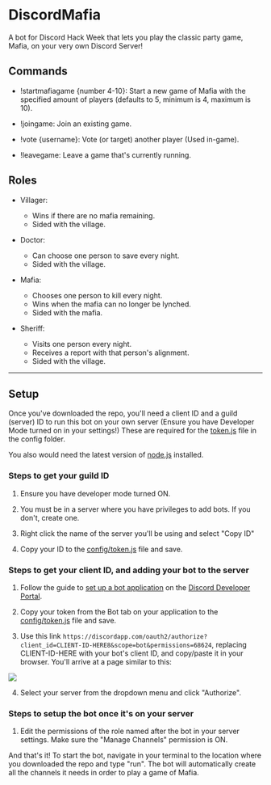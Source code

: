 # DiscordMafia
A bot for Discord Hack Week that lets you play the classic party game, Mafia, on your very own Discord Server!

## Commands
- !startmafiagame {number 4-10}: Start a new game of Mafia with the specified amount of players (defaults to 5, minimum is 4, maximum is 10).

- !joingame: Join an existing game.

- !vote {username}: Vote (or target) another player (Used in-game).

- !leavegame: Leave a game that's currently running.


## Roles
- Villager:
    - Wins if there are no mafia remaining.
    - Sided with the village.

- Doctor:
    - Can choose one person to save every night.
    - Sided with the village.

- Mafia:
    - Chooses one person to kill every night.
    - Wins when the mafia can no longer be lynched.
    - Sided with the mafia.

- Sheriff:
    - Visits one person every night.
    - Receives a report with that person's alignment.
    - Sided with the village.
    
---

## Setup
Once you've downloaded the repo, you'll need a client ID and a guild (server) ID to run this bot on your own server (Ensure you have Developer Mode turned on in your settings!)
These are required for the [token.js](https://github.com/cat/DiscordMafiaGame/blob/master/config/token.js) file in the config folder.

You also would need the latest version of [node.js](https://nodejs.org/en/) installed.
 
### Steps to get your guild ID
1. Ensure you have developer mode turned ON.

2. You must be in a server where you have privileges to add bots. If you don't, create one.

3. Right click the name of the server you'll be using and select "Copy ID"

4. Copy your ID to the [config/token.js](https://github.com/cat/DiscordMafiaGame/blob/master/config/token.js)
 file and save.
 
### Steps to get your client ID, and adding your bot to the server
1. Follow the guide to [set up a bot application](https://discordjs.guide/preparations/setting-up-a-bot-application.html) on the [Discord Developer Portal](https://discordapp.com/developers).

2. Copy your token from the Bot tab on your application to the [config/token.js](https://github.com/cat/DiscordMafiaGame/blob/master/config/token.js)
 file and save.

3. Use this link ```https://discordapp.com/oauth2/authorize?client_id=CLIENT-ID-HERE8&scope=bot&permissions=68624```, replacing CLIENT-ID-HERE with your bot's client ID, and copy/paste it in your browser. You'll arrive at a page similar to this:

![](https://discordjs.guide/assets/img/A8l70bj.3d267a22.png)

4. Select your server from the dropdown menu and click "Authorize".

### Steps to setup the bot once it's on your server
1. Edit the permissions of the role named after the bot in your server settings. Make sure the "Manage Channels" permission is ON.

And that's it! To start the bot, navigate in your terminal to the location where you downloaded the repo and type "run". The bot will automatically create all the channels it needs in order to play a game of Mafia.

